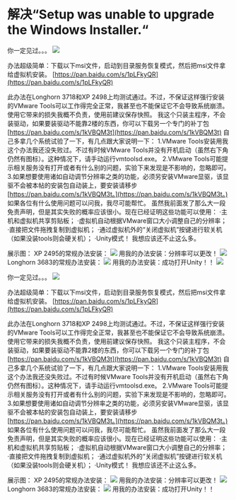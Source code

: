 # 解决“Setup was unable to upgrade the Windows Installer.“

你一定见过。。。 ![](https://wvbarchive.s3-ap-northeast-1.amazonaws.com/5304062172/42fc1cf50ad162d94a11eb2f1adfa9ec8b13cd78.jpg)

办法超级简单：下载以下msi文件，启动到目录服务恢复模式，然后把msi文件拿给虚拟机安装。 [https://pan.baidu.com/s/1pLFkyQR](https://pan.baidu.com/s/1pLFkyQR)

此办法在Longhorn 3718和XP 2498上均测试通过。不过，不保证这样强行安装的VMware Tools可以工作得完全正常，我甚至也不能保证它不会导致系统崩溃。使用它带来的损失我概不负责，使用前建议保存快照。 我这个只装主程序，不会装驱动，如果要装驱动不能靠2楼的东西，你可以下载另一个专门的补丁包 [https://pan.baidu.com/s/1kVBQM3t](https://pan.baidu.com/s/1kVBQM3t) 自己多拿几个系统试验了一下，有几点跟大家说明一下： 1.VMware Tools安装用我这个办法我还没失败过。不过有时候VMware Tools并没有开机启动（虽然右下角仍然有图标）。这种情况下，请手动运行vmtoolsd.exe。 2.VMware Tools可能提示相关服务没有打开或者有什么别的问题，实验下来发现是不影响的，忽略即可。 3.如果想要使用诸如自动调节分辨率之类的功能，必须另安装VMware显驱，该显驱不会被本帖的安装包自动装上，要安装请移步[https://pan.baidu.com/s/1kVBQM3t。](https://pan.baidu.com/s/1kVBQM3t。) 如果各位有什么使用问题可以问我，我尽可能帮忙。 虽然我前面发了那么大一段免责声明，但是其实失败的概率应该很小。现在已经证明这些功能可以使用： ·主机和虚拟机共享剪贴板； ·虚拟机自动根据VMware窗口大小调整自己的分辨率； ·直接把文件拖拽复制到虚拟机； ·通过虚拟机外的“关闭虚拟机”按键进行软关机（如果没装tools则会硬关机）； ·Unity模式！ 我想应该还不止这么多。

展示图： XP 2495的常规办法安装： ![](https://wvbarchive.s3-ap-northeast-1.amazonaws.com/5304062172/e3381bd88d1001e9c344f12db30e7bec55e7978a.jpg) 用我的办法安装：分辨率可以更改！ ![](https://wvbarchive.s3-ap-northeast-1.amazonaws.com/5304062172/43bb1ff1f736afc30e40da47b819ebc4b64512bd.jpg) Longhorn 3683的常规办法安装： ![](https://wvbarchive.s3-ap-northeast-1.amazonaws.com/5304062172/c7f5c68a87d6277f0b3ed71a23381f30e824fcde.jpg) 用我的办法安装：成功打开Unity！！ ![](https://wvbarchive.s3-ap-northeast-1.amazonaws.com/5304062172/c722407e9e2f0708b086d022e224b899a801f203.jpg)

你一定见过。。。 ![](https://wvbarchive.s3-ap-northeast-1.amazonaws.com/5304062172/42fc1cf50ad162d94a11eb2f1adfa9ec8b13cd78.jpg)

办法超级简单：下载以下msi文件，启动到目录服务恢复模式，然后把msi文件拿给虚拟机安装。 [https://pan.baidu.com/s/1pLFkyQR](https://pan.baidu.com/s/1pLFkyQR)

此办法在Longhorn 3718和XP 2498上均测试通过。不过，不保证这样强行安装的VMware Tools可以工作得完全正常，我甚至也不能保证它不会导致系统崩溃。使用它带来的损失我概不负责，使用前建议保存快照。 我这个只装主程序，不会装驱动，如果要装驱动不能靠2楼的东西，你可以下载另一个专门的补丁包 [https://pan.baidu.com/s/1kVBQM3t](https://pan.baidu.com/s/1kVBQM3t) 自己多拿几个系统试验了一下，有几点跟大家说明一下： 1.VMware Tools安装用我这个办法我还没失败过。不过有时候VMware Tools并没有开机启动（虽然右下角仍然有图标）。这种情况下，请手动运行vmtoolsd.exe。 2.VMware Tools可能提示相关服务没有打开或者有什么别的问题，实验下来发现是不影响的，忽略即可。 3.如果想要使用诸如自动调节分辨率之类的功能，必须另安装VMware显驱，该显驱不会被本帖的安装包自动装上，要安装请移步[https://pan.baidu.com/s/1kVBQM3t。](https://pan.baidu.com/s/1kVBQM3t。) 如果各位有什么使用问题可以问我，我尽可能帮忙。 虽然我前面发了那么大一段免责声明，但是其实失败的概率应该很小。现在已经证明这些功能可以使用： ·主机和虚拟机共享剪贴板； ·虚拟机自动根据VMware窗口大小调整自己的分辨率； ·直接把文件拖拽复制到虚拟机； ·通过虚拟机外的“关闭虚拟机”按键进行软关机（如果没装tools则会硬关机）； ·Unity模式！ 我想应该还不止这么多。

展示图： XP 2495的常规办法安装： ![](https://wvbarchive.s3-ap-northeast-1.amazonaws.com/5304062172/e3381bd88d1001e9c344f12db30e7bec55e7978a.jpg) 用我的办法安装：分辨率可以更改！ ![](https://wvbarchive.s3-ap-northeast-1.amazonaws.com/5304062172/43bb1ff1f736afc30e40da47b819ebc4b64512bd.jpg) Longhorn 3683的常规办法安装： ![](https://wvbarchive.s3-ap-northeast-1.amazonaws.com/5304062172/c7f5c68a87d6277f0b3ed71a23381f30e824fcde.jpg) 用我的办法安装：成功打开Unity！！

